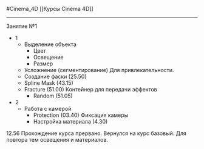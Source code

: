 #Cinema_4D 
[[Курсы Cinema 4D]]
_______________
Занятие №1
- 1
	- Выделение объекта
		- Цвет
		- Освещение
		- Размер
	- Усложнение (сегментирование) Для привлекательности.
	- Создание фаски (25.50)
	- Spline Mask (43.15)
	- Fracture (51.00) Контейнер для передачи эффектов
		- Random (51.05)
- 2
	- Работа с камерой
		- Protection (03.40) Фиксация камеры
		- Настройка материала (4.30)


12.56
Прохождение курса прервано. Вернулся на курс базовый. Для повтора тем освещения и материалов.


